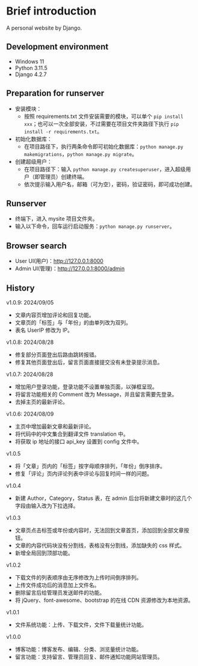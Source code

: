 # Brief introduction

A personal website by Django.

## Development environment

- Windows 11
- Python 3.11.5
- Django 4.2.7

## Preparation for runserver

- 安装模块：
  - 按照 requirements.txt 文件安装需要的模块，可以单个 `pip install xxx`；也可以一次全部安装，不过需要在项目文件夹路径下执行 `pip install -r requirements.txt`。
- 初始化数据库：
  - 在项目路径下，执行两条命令即可初始化数据库：`python manage.py makemigrations`，`python manage.py migrate`。
- 创建超级用户：
  - 在项目路径下：输入 `python manage.py createsuperuser`，进入超级用户（即管理员）创建终端。
  - 依次提示输入用户名，邮箱（可为空），密码，验证密码，即可成功创建。

## Runserver

- 终端下，进入 mysite 项目文件夹。
- 输入以下命令，回车运行启动服务：`python manage.py runserver`。

## Browser search

- User UI(用户)：<http://127.0.0.1:8000>
- Admin UI(管理)：<http://127.0.0.1:8000/admin>

## History

v1.0.9: 2024/09/05

- 文章内容页增加评论和回复功能。
- 文章页的「标签」与「年份」的由单列改为双列。
- 表名 UserIP 修改为 IP。

v1.0.8: 2024/08/28

- 修复部分页面登出后路由跳转报错。
- 修复其他页面登出后，留言页面直接提交没有未登录提示消息。

v1.0.7: 2024/08/28

- 增加用户登录功能，登录功能不设置单独页面，以弹框呈现。
- 将留言功能相关的 Comment 改为 Message，并且留言需要先登录。
- 去掉主页的最新评论。

v1.0.6: 2024/08/09

- 主页中增加最新文章和最新评论。
- 将代码中的中文集合到翻译文件 translation 中。
- 将获取 ip 地址的接口 api_key 设置到 config 文件中。

v1.0.5

- 将「文章」页内的「标签」按字母顺序排列，「年份」倒序排序。
- 修复「评论」页内评论列表中评论与回复时间一样的问题。

v1.0.4

- 新建 Author，Category，Status 表，在 admin 后台将新建文章时的这几个字段由输入改为下拉选择。

v1.0.3

- 文章页点击标签或年份或内容时，无法回到文章首页，添加回到全部文章按钮。
- 文章的内容代码块没有分割线，表格没有分割线，添加缺失的 css 样式。
- 新增全局回到顶部功能。

v1.0.2

- 下载文件的列表顺序由无序修改为上传时间倒序排列。
- 上传文件成功后的消息加上文件名。
- 删除留言后给管理员发送邮件的功能。
- 将 jQuery、font-awesome、bootstrap 的在线 CDN 资源修改为本地资源。

v1.0.1

- 文件系统功能：上传、下载文件，文件下载量统计功能。

v1.0.0

- 博客功能：博客发布、编辑、分类、浏览量统计功能。
- 留言功能：支持留言、管理员回复、邮件通知功能网站管理员。
